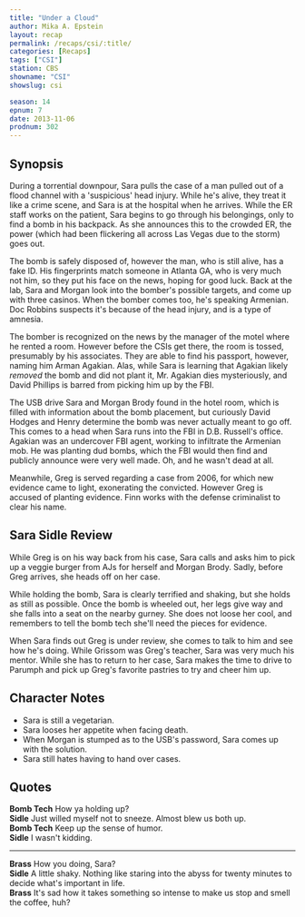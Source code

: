 ```yaml
---
title: "Under a Cloud"
author: Mika A. Epstein
layout: recap
permalink: /recaps/csi/:title/
categories: [Recaps]
tags: ["CSI"]
station: CBS
showname: "CSI"
showslug: csi

season: 14  
epnum: 7  
date: 2013-11-06
prodnum: 302  
---
```


## Synopsis

During a torrential downpour, Sara pulls the case of a man pulled out of a flood channel with a 'suspicious' head injury. While he's alive, they treat it like a crime scene, and Sara is at the hospital when he arrives. While the ER staff works on the patient, Sara begins to go through his belongings, only to find a bomb in his backpack. As she announces this to the crowded ER, the power (which had been flickering all across Las Vegas due to the storm) goes out. 

The bomb is safely disposed of, however the man, who is still alive, has a fake ID. His fingerprints match someone in Atlanta GA, who is very much not him, so they put his face on the news, hoping for good luck. Back at the lab, Sara and Morgan look into the bomber's possible targets, and come up with three casinos. When the bomber comes too, he's speaking Armenian. Doc Robbins suspects it's because of the head injury, and is a type of amnesia.

The bomber is recognized on the news by the manager of the motel where he rented a room. However before the CSIs get there, the room is tossed, presumably by his associates. They are able to find his passport, however, naming him Arman Agakian. Alas, while Sara is learning that Agakian likely *removed* the bomb and did not plant it, Mr. Agakian dies mysteriously, and David Phillips is barred from picking him up by the FBI.

The USB drive Sara and Morgan Brody found in the hotel room, which is filled with information about the bomb placement, but curiously David Hodges and Henry determine the bomb was never actually meant to go off. This comes to a head when Sara runs into the FBI in D.B. Russell's office. Agakian was an undercover FBI agent, working to infiltrate the Armenian mob. He was planting dud bombs, which the FBI would then find and publicly announce were very well made. Oh, and he wasn't dead at all.

Meanwhile, Greg is served regarding a case from 2006, for which new evidence came to light, exonerating the convicted. However Greg is accused of planting evidence. Finn works with the defense criminalist to clear his name.

## Sara Sidle Review

While Greg is on his way back from his case, Sara calls and asks him to pick up a veggie burger from AJs for herself and Morgan Brody. Sadly, before Greg arrives, she heads off on her case.

While holding the bomb, Sara is clearly terrified and shaking, but she holds as still as possible. Once the bomb is wheeled out, her legs give way and she falls into a seat on the nearby gurney. She does not loose her cool, and remembers to tell the bomb tech she'll need the pieces for evidence.

When Sara finds out Greg is under review, she comes to talk to him and see how he's doing. While Grissom was Greg's teacher, Sara was very much his mentor. While she has to return to her case, Sara makes the time to drive to Parumph and pick up Greg's favorite pastries to try and cheer him up.

## Character Notes

* Sara is still a vegetarian.  
* Sara looses her appetite when facing death.  
* When Morgan is stumped as to the USB's password, Sara comes up with the solution.  
* Sara still hates having to hand over cases. 

## Quotes

**Bomb Tech** How ya holding up?  
**Sidle** Just willed myself not to sneeze. Almost blew us both up.  
**Bomb Tech** Keep up the sense of humor.  
**Sidle** I wasn't kidding.

* * *

**Brass** How you doing, Sara?  
**Sidle** A little shaky. Nothing like staring into the abyss for twenty minutes to decide what's important in life.  
**Brass** It's sad how it takes something so intense to make us stop and smell the coffee, huh?

